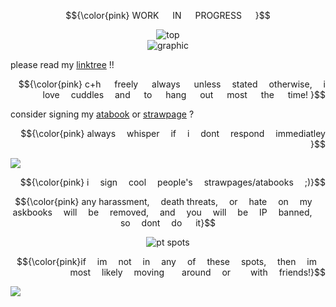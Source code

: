$${\color{pink} WORK   IN   PROGRESS    }$$

<div align="center">
  <img src="https://ik.imagekit.io/zrgresdqq/1000013808.png" alt="top">
</div>

<div align="center">
<img src="https://media.discordapp.net/attachments/1257861951942426696/1387520039606812742/Untitled826_20250625144301.png?ex=685da43c&is=685c52bc&hm=266c4ca2a44be98e0d56a7d07bdd99723ca14fff450f14ff95cbeac49456ac05&=&format=webp&quality=lossless&width=750&height=327" alt="graphic">
</div>

please read my [linktree](https://linktr.ee/labsenct?utm_source=linktree_profile_share&ltsid=5c5e981a-10ee-4e89-9964-7b5ffdebe741) !!

<p align="right"> $${\color{pink} c+h   freely   always   unless   stated   otherwise,  i  love  cuddles  and   to   hang   out   most   the   time! }$$

 consider signing my [atabook](https://labsenct.atabook.org) or [strawpage](https://14b53nct.straw.page) ?

 <p align="right"> $${\color{pink} always  whisper  if  i  dont  respond  immediatley }$$

 ![](https://media.discordapp.net/attachments/1257861951942426696/1387520040722759700/2nnghe-2.png?ex=685da43c&is=685c52bc&hm=8e4d342915e8b71853f952545da81b1d6f62dc2796fd9d08d1bd283161167930&=&format=webp&quality=lossless&width=1536&height=327)

 <p align="right"> $${\color{pink} i  sign  cool  people's  strawpages/atabooks  ;)}$$

$${\color{pink} any harassment,  death threats,  or  hate  on  my  askbooks  will  be  removed,  and  you  will  be  IP  banned,  so  dont  do   it}$$

<div align="center">
<img src="https://media.discordapp.net/attachments/1257861951942426696/1387520672045072445/Untitled827_20250625145125.png?ex=685da4d3&is=685c5353&hm=9e1ac7aea2e7c7cbbf7a9f11ce28fcd8e8bb4715d32781746378ca4747b8ca54&=&format=webp&quality=lossless&width=854&height=770" alt="pt spots">
</div>
<p align="right"> $${\color{pink}if  im  not  in  any  of  these  spots,  then  im  most  likely  moving  around  or   with  friends!}$$

 ![](https://media.discordapp.net/attachments/1257861951942426696/1387520040391151797/tumblr_f08e5478d354ef4aeae010e10efbcf5b_c59bbe61_1280.png?ex=685da43c&is=685c52bc&hm=456307614ecd034f4314b74d9bd67393d417d4c9278952736c7b29f2186ff677&=&format=webp&quality=lossless&width=1692&height=225)
